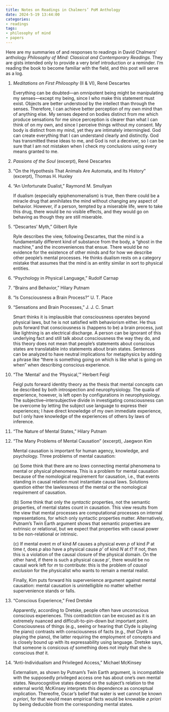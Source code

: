 ```yaml
---
title: Notes on Readings in Chalmers’ PoM Anthology
date: 2024-5-19 13:44:00
categories:
- readings
tags:
- philosophy of mind
- papers
---
```


Here are my summaries of and responses to readings in David Chalmers’ anthology
*Philosophy of Mind: Classical and Contemporary Readings*. They are gists intended
only to provide a very brief introduction or a reminder. I’m reading the book
to become familiar with the field, and this post will serve as a log.

<!--more-->

1. *Meditations on First Philosophy* (II & VI), René Descartes

   Everything can be doubted—an omnipotent being might be manipulating my
   senses—except my being, since I who make this statement must exist. Objects
   are better understood by the intellect than through the senses. Therefore, I
   can achieve better perception of my own mind than of anything else. My senses
   depend on bodies distinct from me which produce sensations for me since
   perception is clearer than what I can think of on my own, and since I
   perceive things without my consent. My body is distinct from my mind, yet
   they are intimately intermingled. God can create everything that I can
   understand clearly and distinctly. God has transmitted these ideas to me, and
   God is not a deceiver, so I can be sure that I am not mistaken when I check
   my conclusions using every means granted to me.

2. *Passions of the Soul* (excerpt), René Descartes
3. “On the Hypothesis That Animals Are Automata, and Its History” (excerpt),
   Thomas H. Huxley
4. “An Unfortunate Dualist,” Raymond M. Smullyan

   If dualism (especially epiphenomenalism) is true, then there could be a
   miracle drug that annihilates the mind without changing any aspect of
   behavior. However, if a person, tempted by a miserable life, were to take
   this drug, there would be no visible effects, and they would go on behaving
   as though they are still miserable.

5. “Descartes’ Myth,” Gilbert Ryle

   Ryle describes the view, following Descartes, that the mind is a
   fundamentally different kind of substance from the body, a “ghost in the
   machine,” and the inconveniences that ensue. There would be no evidence for
   the existence of other minds and for how we describe other people’s mental
   processes. He thinks dualism rests on a category mistake that assumes that
   the mind is an entity similar in sort to physical entities.

6. “Psychology in Physical Language,” Rudolf Carnap
7. “Brains and Behavior,” Hilary Putnam
8. “Is Consciousness a Brain Process?” U. T. Place
9. “Sensations and Brain Processes,” J. J. C. Smart

   Smart thinks it is implausible that consciousness operates beyond physical
   laws, but he is not satisfied with behaviorism either. He thus puts forward
   that consciousness is (happens to be) a brain process, just like
   lightning is an electrical discharge. A person can be ignorant of this
   underlying fact and still talk about consciousness the way they do, and this
   theory does not mean that people’s statements about conscious states are
   translatable into statements about brain states. Sentences can be analyzed to
   have neutral implications for metaphysics by adding a phrase like “there is
   something going on which is like what is going on when” when describing
   conscious experience.

10. “The ‘Mental’ and the ‘Physical,’” Herbert Feigl

    Feigl puts forward identity theory as the thesis that mental concepts can
    be described by both introspection and neurophysiology. The qualia of
    experience, however, is left open by configurations in neurophysiology. The
    subjective–intersubjective divide in investigating consciousness can be
    overcome by letting the subject use language to express their experiences;
    I have direct knowledge of my own immediate experience, but I only have
    knowledge of the experiences of others by laws of inference.

11. “The Nature of Mental States,” Hilary Putnam

22. “The Many Problems of Mental Causation” (excerpt), Jaegwon Kim

    Mental causation is important for human agency, knowledge, and psychology.
    Three problems of mental causation:

    (a) Some think that there are no *laws* connecting mental phenomena to mental or
    physical phenomena. This is a problem for mental causation because of the
    nomological requirement for causation, i.e., that events standing in causal
    relation must instantiate causal laws. Solutions question either the
    lawlessness of the mental or the nomological requirement of causation.

    (b) Some think that only the *syntactic* properties, not the semantic properties,
    of mental states count in causation. This view results from the view that
    mental processes are computational processes on internal representations,
    for which only syntactic properties matter. Alternatively, Putnam’s Twin
    Earth argument shows that semantic properties are extrinsic or relational,
    but we expect that properties with causal power to be non-relational or
    intrinsic.

    (c) If mental event *m* of kind *M* causes a physical even *p* of kind *P* at
    time *t*, does *p* also have a physical cause *p’* of kind *N* at *t*? If not,
    then this is a violation of the causal closure of the physical domain. On the
    other hand, if there is such a physical cause *p’*, there would be no causal
    work left for *m* to contribute: this is the problem of *causal exclusion* for
    the physicalist who wants to remain a mental realist.

    Finally, Kim puts forward his supervenience argument against mental causation:
    mental causation is unintelligible no matter whether supervenience stands or
    falls.

40. “Conscious Experience,” Fred Dretske

    Apparently, according to Dretske, people often have unconscious conscious
    experiences. This contradiction can be excused as it is an extremely
    nuanced and difficult-to-pin-down but important point. Consciousness of
    things (e.g., seeing or hearing that Clyde is playing the piano) contrasts
    with consciousness of facts (e.g., *that* Clyde is playing the piano), the
    latter requiring the employment of concepts and is closely bound up with its
    expressability using language. Dretske says, that someone is consicous *of*
    something does not imply that she is conscious *that* it.

57. “Anti-Individualism and Privileged Access,” Michael McKinsey

    Externalism, as shown by Putnam’s Twin Earth argument, is incompatible with
    the supposedly privileged access one has about one’s own mental states.
    Neurocognitive states depend on the subject’s relation to the external world;
    McKinsey interprets this dependence as conceptual implication. Thereofre,
    Oscar’s belief that water is wet cannot be known *a priori*, for that would
    mean empirical facts would be knowable *a priori* by being deducible from
    the corresponding mental states.